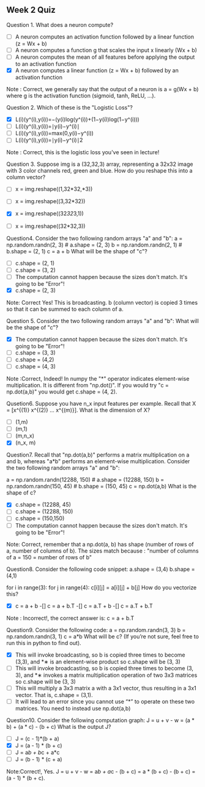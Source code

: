 
## Week 2 Quiz

Question 1. What does a neuron compute?

- [ ] A neuron computes an activation function followed by a linear function (z = Wx + b)
- [ ] A neuron computes a function g that scales the input x linearly (Wx + b)
- [ ] A neuron computes the mean of all features before applying the output to an activation function
- [x] A neuron computes a linear function (z = Wx + b) followed by an activation function

Note : Correct, we generally say that the output of a neuron is a = g(Wx + b) where g is the activation function (sigmoid, tanh, ReLU, ...).

Question 2. Which of these is the "Logistic Loss"?

- [x] L(i)(y^(i),y(i))=−(y(i)log(y^(i))+(1−y(i))log(1−y^(i)))
- [ ] L(i)(y^(i),y(i))=∣y(i)−y^(i)∣
- [ ] L(i)(y^(i),y(i))=max(0,y(i)−y^(i))
- [ ] L(i)(y^(i),y(i))=∣y(i)−y^(i)∣2

Note : Correct, this is the logistic loss you've seen in lecture!

Question 3. Suppose img is a (32,32,3) array, representing a 32x32 image with 3 color channels red, green and blue. How do you reshape this into a column vector?

- [ ] x = img.reshape((1,32*32,*3))
- [ ] x = img.reshape((3,32*32))
- [x] x = img.reshape((32*32*3,1))
- [ ] x = img.reshape((32*32,3))


Question4. Consider the two following random arrays "a" and "b":
a = np.random.randn(2, 3) # a.shape = (2, 3)
b = np.random.randn(2, 1) # b.shape = (2, 1)
c = a + b
What will be the shape of "c"?

- [ ] c.shape = (2, 1)
- [ ] c.shape = (3, 2)
- [ ] The computation cannot happen because the sizes don't match. It's going to be "Error"!
- [x] c.shape = (2, 3)

Note: Correct
Yes! This is broadcasting. b (column vector) is copied 3 times so that it can be summed to each column of a.


Question 5. Consider the two following random arrays "a" and "b":
What will be the shape of "c"?

- [x] The computation cannot happen because the sizes don't match. It's going to be "Error"!
- [ ] c.shape = (3, 3)
- [ ] c.shape = (4,2)
- [ ] c.shape = (4, 3)

Note :Correct, Indeed! In numpy the "*" operator indicates element-wise multiplication. It is different from "np.dot()". If you would try "c = np.dot(a,b)" you would get c.shape = (4, 2).

Qusetion6. Suppose you have n_x input features per example. Recall that X = [x^{(1)} x^{(2)} ... x^{(m)}]. 
What is the dimension of X?

- [ ] (1,m)
- [ ] (m,1)
- [ ] (m,n_x)
- [x] (n_x, m)

Question7. Recall that "np.dot(a,b)" performs a matrix multiplication on a and b, whereas "a*b" performs an element-wise multiplication.
Consider the two following random arrays "a" and "b":

a = np.random.randn(12288, 150) # a.shape = (12288, 150)
b = np.random.randn(150, 45) # b.shape = (150, 45)
c = np.dot(a,b)
What is the shape of c?

-[x] c.shape = (12288, 45)
-[ ] c.shape = (12288, 150)
-[ ] c.shape = (150,150)
-[ ] The computation cannot happen because the sizes don't match. It's going to be "Error"!

Note: Correct, remember that a np.dot(a, b) has shape (number of rows of a, number of columns of b). The sizes match because :
"number of columns of a = 150 = number of rows of b"

Question8. Consider the following code snippet:
 a.shape = (3,4)
 b.shape = (4,1)

for i in range(3):
  for j in range(4):
    c[i][j] = a[i][j] + b[j]
How do you vectorize this?

-[x] c = a + b
-[] c = a + b.T
-[] c = a.T + b
-[] c = a.T + b.T

Note : Incorrect!, the correct answer is: c = a + b.T

Question9. Consider the following code:
a = np.random.randn(3, 3)
b = np.random.randn(3, 1)
c = a*b
What will be c? (If you’re not sure, feel free to run this in python to find out).

- [x] This will invoke broadcasting, so b is copied three times to become (3,3), and *∗ is an element-wise product so c.shape will be (3, 3)
- [ ] This will invoke broadcasting, so b is copied three times to become (3, 3), and *∗ invokes a matrix multiplication operation of two 3x3 matrices so c.shape will be (3, 3)
- [ ] This will multiply a 3x3 matrix a with a 3x1 vector, thus resulting in a 3x1 vector. That is, c.shape = (3,1).
- [ ] It will lead to an error since you cannot use “*” to operate on these two matrices. You need to instead use np.dot(a,b)

Question10. Consider the following computation graph:
J = u + v - w
  = (a * b) + (a * c) - (b + c)
  What is the output J?
  
  
- [ ] J = (c - 1)*(b + a)
- [x] J = (a - 1) * (b + c)
- [ ] J = a*b + b*c + a*c
- [ ] J = (b - 1) * (c + a)

Note:Correct!, Yes. J = u + v - w = a*b + a*c - (b + c) = a * (b + c) - (b + c) = (a - 1) * (b + c).
  
